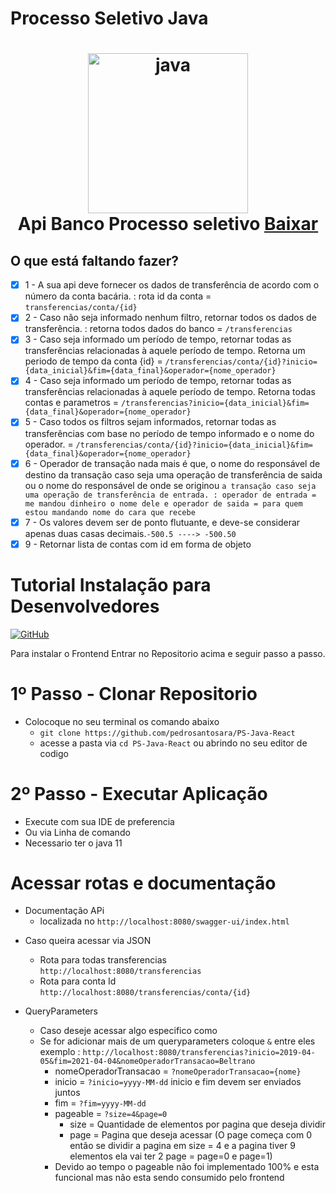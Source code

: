 # Processo Seletivo Java

<h1 align="center">
  <img src="https://cdn-icons-png.flaticon.com/512/226/226777.png?w=360" width=256 alt="java">
  <br />
  Api Banco Processo seletivo  <a href="https://github.com/pedrosantosara/PS-Java-React/archive/refs/heads/main.zip">Baixar</a>
</h1>

## O que está faltando fazer?

- [X] 1 - A sua api deve fornecer os dados de transferência de acordo com o número da conta bacária. : rota id da conta = `transferencias/conta/{id}`
- [X] 2 - Caso não seja informado nenhum filtro, retornar todos os dados de transferência. : retorna todos dados do banco = `/transferencias`
- [X] 3 - Caso seja informado um período de tempo, retornar todas as transferências relacionadas à aquele período de tempo. Retorna um periodo de tempo da conta {id}   = `/transferencias/conta/{id}?inicio={data_inicial}&fim={data_final}&operador={nome_operador}`
- [X] 4 - Caso seja informado um período de tempo, retornar todas as transferências relacionadas à aquele período de tempo. Retorna todas contas e parametros  = `/transferencias?inicio={data_inicial}&fim={data_final}&operador={nome_operador}`
- [X] 5 - Caso todos os filtros sejam informados, retornar todas as transferências com base no período de tempo informado e o nome do operador. = `/transferencias/conta/{id}?inicio={data_inicial}&fim={data_final}&operador={nome_operador}`
- [X] 6 - Operador de transação nada mais é que, o nome do responsável   de destino da transação caso seja uma operação de transferência   de saida ou o nome do responsável de onde se originou `a transação caso seja uma operação de transferência de entrada. : operador de entrada = me mandou dinheiro o nome dele e operador de saida = para quem estou mandando nome do cara que recebe`
- [X] 7 - Os valores devem ser de ponto flutuante, e deve-se considerar apenas duas casas decimais.`-500.5 ----> -500.50`
- [X] 9 - Retornar lista de contas com id em forma de objeto

# Tutorial Instalação para Desenvolvedores

[![GitHub](https://img.shields.io/badge/GitHub-pedrosantosara/PsReactFrontend-black?logo=github)](https://github.com/pedrosantosara/PS-React-Frontend)

Para instalar o Frontend Entrar no Repositorio acima e seguir passo a passo.

# 1º Passo - Clonar Repositorio

- Colocoque no seu terminal os comando abaixo
  * `git clone https://github.com/pedrosantosara/PS-Java-React`
  * acesse a pasta via `cd PS-Java-React` ou abrindo no seu editor de codigo

# 2º Passo - Executar Aplicação

* Execute com sua IDE de preferencia
* Ou via Linha de comando
* Necessario ter o java 11

# Acessar rotas e documentação

* Documentação APi
  * localizada no `http://localhost:8080/swagger-ui/index.html`

- Caso queira acessar via JSON

  * Rota para todas transferencias `http://localhost:8080/transferencias`
  * Rota para conta Id `http://localhost:8080/transferencias/conta/{id}`
- QueryParameters

  * Caso deseje acessar algo especifico como
  * Se for adicionar mais de um queryparameters coloque `&` entre eles exemplo : `http://localhost:8080/transferencias?inicio=2019-04-05&fim=2021-04-04&nomeOperadorTransacao=Beltrano`
    * nomeOperadorTransacao = `?nomeOperadorTransacao={nome}`
    * inicio = `?inicio=yyyy-MM-dd` inicio e fim devem ser enviados juntos
    * fim = `?fim=yyyy-MM-dd`
    * pageable = `?size=4&page=0`
      * size = Quantidade de elementos por pagina que deseja dividir
      * page = Pagina que deseja acessar (O page começa com 0 então se dividir a pagina em size = 4 e a pagina tiver 9 elementos ela vai ter 2 page = page=0 e page=1)
    * Devido ao tempo o pageable não foi implementado 100% e esta funcional mas não esta sendo consumido pelo frontend
